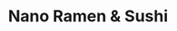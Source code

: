 ---
layout: place
title: "Nano Ramen & Sushi"
permalink: /illinois/chicago/nano-ramen-sushi.html
stateAbbr: IL
stateName: Illinois
cityName: Chicago
seo:
  name: "Nano Ramen & Sushi"
  type: Restaurant
  links: https://www.nanorestaurant.com/
description: "Creative sushi & ramen plus Thai & Chinese eats, served in a chic, low-lit BYOB eatery. Nano Ramen & Sushi serves delicious sushi in Chicago, Illinois. Try fresh Japanese dishes for a great dining experience. Available for takeout, delivery, lunch, and dinner."
place_id: ChIJ4-TjzrfTD4gRg3XbBo-jf1s
photos:
  - name: >-
      places/ChIJ4-TjzrfTD4gRg3XbBo-jf1s/photos/AeeoHcKN599Uxwx1JYJXVLW7v8eTA33bwK_GwTIMNMcToe6UgQy5lJNt8XQZI-gVjz3fUUxzQCe77jcPbz49VCeOftiVhRZqICba_YJqVwYOC3Q17uEwkeTXpz_z37-U6HZ__HFwEvSUOcPFHPDkywjsPuHe3als3j_Ca2012-7hLxkczRhs81ne9pSaeJjRZ7bTK1BewWfoPmctcgbv7voELSCX0gmNFLISDpNN5xLcn4CzhsIhJ2XN3uYztXWZwlV6mXuIvHDTm1iPYm6sUCQtpZZtq7isTvMHr558NdhVVToxxQ
    widthPx: 668
    heightPx: 720
    authorAttributions:
      - displayName: Nano Ramen & Sushi
        uri: https://maps.google.com/maps/contrib/105053344162660642289
        photoUri: >-
          https://lh3.googleusercontent.com/a/ACg8ocJsRCHR6EBbpaJHC9IQUCiQVf_RodJrdlETsCL6FY1JrOEmNw=s100-p-k-no-mo
    flagContentUri: >-
      https://www.google.com/local/imagery/report/?cb_client=maps_api_places.places_api&image_key=!1e10!2sAF1QipM2a09Hrd-JhVaQgsoUiFDMAwKZJGWJduzR4dlJ&hl=en-US
    googleMapsUri: >-
      https://www.google.com/maps/place//data=!3m4!1e2!3m2!1sAF1QipM2a09Hrd-JhVaQgsoUiFDMAwKZJGWJduzR4dlJ!2e10!4m2!3m1!1s0x880fd3b7cee3e4e3:0x5b7fa38f06db7583
  - name: >-
      places/ChIJ4-TjzrfTD4gRg3XbBo-jf1s/photos/AeeoHcKEyDafqaojoK-TzHG1vVV3C6XS-sgIfpi7VZXkX0wsVTJ6hO_YJS-nCKBw9z2fS-DmGyKuffZMrJUzBaCpF8AI7frrqjltczn2qL_ywd8si2fx41SI9fvnhpPe86UAgMqZJWY7xO3gzHGAFVN5rcwukM8DQrEBOnpd2bGCqRvAfMpIK_9He6sLPad3V6N4e23NfbzhnP6DqjqQAc3MCFJYy78LJ25mkj1Pq2iwpc-UXBNnF-wW1_DPAljLZLY0T3RQWOlZSoLL1xEKGK8sliNmhyyvyAec-zM5Ppq52kKmgw
    widthPx: 1856
    heightPx: 1856
    authorAttributions:
      - displayName: Nano Ramen & Sushi
        uri: https://maps.google.com/maps/contrib/105053344162660642289
        photoUri: >-
          https://lh3.googleusercontent.com/a/ACg8ocJsRCHR6EBbpaJHC9IQUCiQVf_RodJrdlETsCL6FY1JrOEmNw=s100-p-k-no-mo
    flagContentUri: >-
      https://www.google.com/local/imagery/report/?cb_client=maps_api_places.places_api&image_key=!1e10!2sAF1QipOf6gfRyj-bD3hoJTyx-YOeVAikunRtVqWG9aqW&hl=en-US
    googleMapsUri: >-
      https://www.google.com/maps/place//data=!3m4!1e2!3m2!1sAF1QipOf6gfRyj-bD3hoJTyx-YOeVAikunRtVqWG9aqW!2e10!4m2!3m1!1s0x880fd3b7cee3e4e3:0x5b7fa38f06db7583
  - name: >-
      places/ChIJ4-TjzrfTD4gRg3XbBo-jf1s/photos/AeeoHcIxBtQATOT2tx4IYhOfPs0vqHR-f-PPcP9xsw3Sb9DwZrbxd2maD4QQ2T_nQST_T62tXDx7GxEGpNy_HMs_fv2Fw6AVj23Kh5NLIMX9QN6u7eTX_eme82SJ21WxQRt-3TqWwS6Y0PPCqLLMpeSs-nJ4teYxIZl69nkUweCB4FFu1EcM2eRLEXCuOyPMIsXTiz3iK2KsWkujNesu-gJMjbAaP-P5v0EuxtTvtRpQu8cKKQ9TDqHPL0BTDAZW_6tezJa7UIxVNQ0M5abqsWjlOBdi9Ecs2bGqqXeMdxuerQsINJfdVT9LYjrbCi2v2i7ClJMp0R74iAfW_uWHPhBgZl5QzJ4pPJtsVw1ZnrWZHrqFn6LtJe23q1_rVy4uFvIyLVww-IQxFvm8W5qd5JW3XczfmDGRjXP4oVnwqZty3x-2NrGE
    widthPx: 3024
    heightPx: 4032
    authorAttributions:
      - displayName: Zenfira Danilova
        uri: https://maps.google.com/maps/contrib/114416941913644545420
        photoUri: >-
          https://lh3.googleusercontent.com/a-/ALV-UjWVbMRXG1LTHi1xIWNM6VmbOz_y6EjBj5ZpovXTVsjnd4-JmhGz=s100-p-k-no-mo
    flagContentUri: >-
      https://www.google.com/local/imagery/report/?cb_client=maps_api_places.places_api&image_key=!1e10!2sCIHM0ogKEICAgIDzybbErwE&hl=en-US
    googleMapsUri: >-
      https://www.google.com/maps/place//data=!3m4!1e2!3m2!1sCIHM0ogKEICAgIDzybbErwE!2e10!4m2!3m1!1s0x880fd3b7cee3e4e3:0x5b7fa38f06db7583
  - name: >-
      places/ChIJ4-TjzrfTD4gRg3XbBo-jf1s/photos/AeeoHcK0x7wTIE-4kXYl1eaNvCvtkl_b_aGfFn0U5hwUawMIfDucI9LdXzpbIAZeRqINN-4IrCk-s779HAnQY8Jd667l1cNm2vZ5SHwFF8cKAHeKcnzjVFDDhw8WafNOTFHFHJ5JyNwCDDEgdA9CBtJt2GJnaiHZzH7AbnRJjknyc40OrM839MlD53M_4ojinWCUVlVuz1pxdP-SbcFdxk7naE_IadK5p4LbbvD9Lb0vLc5oCbEAB94Koyht88P172lG8zHTdW0zhC6NgWK3kAu9omh5_xYSubMj8RTTvevbp1tPnNVXOmCcLCNkkni1Xy5TtIW5Sv5I2lCoMhJN1vdsGeR3RifWTUXekxcRH2-FYxvEihdgdIfik8O5UTbox2P9Zqfyc05j7xw_l8wFLX5X6ASheydDufmaB7khB9DsL-_FRxU
    widthPx: 3000
    heightPx: 4000
    authorAttributions:
      - displayName: Beatriz De Jesus
        uri: https://maps.google.com/maps/contrib/105831199680011921959
        photoUri: >-
          https://lh3.googleusercontent.com/a-/ALV-UjW2KYfn2outyU2AJilWIvsDb7HczKV5xYSuSVOsrGs8jy8iMouD9A=s100-p-k-no-mo
    flagContentUri: >-
      https://www.google.com/local/imagery/report/?cb_client=maps_api_places.places_api&image_key=!1e10!2sCIHM0ogKEICAgIC7mqzU3QE&hl=en-US
    googleMapsUri: >-
      https://www.google.com/maps/place//data=!3m4!1e2!3m2!1sCIHM0ogKEICAgIC7mqzU3QE!2e10!4m2!3m1!1s0x880fd3b7cee3e4e3:0x5b7fa38f06db7583
  - name: >-
      places/ChIJ4-TjzrfTD4gRg3XbBo-jf1s/photos/AeeoHcLeSLVRbuxkzVzKqb0Pe0tCJETwY6sWHbRx2nR5Ds1VOXElVF-xOcc02IqLw3XT6HuKRjouMXH92ZJhDJBK6UIITApghf4CvURhBmJiSg4znwNp4oQM38hG5pEx4v0mgMJ8cZnRjB2d4Q9UDesKaMBQgrT2yldQ2tU98SijiN4827-vztQDQSmVnOByPKJLK-W8IfcsGKYbK27l3_k6Axq02FlvxWeuOIZqwZJ7L3RaNvawaYF5vujFNq0yoVuyXcgqhuViY_THE4HN91fKgR_rDWZhPFcwkclgii3DNjdSaWLw44b5FIZph8EqM6QqugUFchGbETgDX55pBlRDk-LCRm1o89AgXxLr-OK87N32SdJoOpH33SoP9-Ifw_eUJdl414_J7VQSx27ZASJRCJN2b0VxK_JBoV63hMRrf-4BYQ
    widthPx: 4032
    heightPx: 3024
    authorAttributions:
      - displayName: Anita Nicole Brown
        uri: https://maps.google.com/maps/contrib/100081567827289478061
        photoUri: >-
          https://lh3.googleusercontent.com/a-/ALV-UjUopNUmOTIGVEP8s56nlfrCheWdJuyV4DJnUojiX_RsYDYnAxrX=s100-p-k-no-mo
    flagContentUri: >-
      https://www.google.com/local/imagery/report/?cb_client=maps_api_places.places_api&image_key=!1e10!2sCIHM0ogKEICAgID45dS1Dg&hl=en-US
    googleMapsUri: >-
      https://www.google.com/maps/place//data=!3m4!1e2!3m2!1sCIHM0ogKEICAgID45dS1Dg!2e10!4m2!3m1!1s0x880fd3b7cee3e4e3:0x5b7fa38f06db7583
  - name: >-
      places/ChIJ4-TjzrfTD4gRg3XbBo-jf1s/photos/AeeoHcIrVTLMbDUc5l76Ax5a11tAH16CazZdul02bdSzEhHIM0SZWwLbysCvxlpwh9OIXKwRzPB9htGoyBLhQOMCfXuVntDxeSePRBjF_czIg-8iXJbZPhaMmZz5U5LWPicoHCj35No55H2kgN70CsqpgxAnY1006ivLP83LH5grdybr4fEGketBhWD-N9Zdkeo35LQLJ1ier4RV6LRIjnJOSKkXN_57t-n8Or5LN-MjonaAQBjCT3p67U83kdtjxcC-UP5JpGSPa6Ij2B7d_HcOiQddoB-2jVJemWOkhTIds7lZye7weIQD6ysBhIdREJX9LqlMMRjVaPP2liumoiB_rAi9pAwlshDzGRJudwgZ8LcXrOueSfYPWIRai_erFfUdiFJBl-j8dGFZ9VYHpW2UXcE8Ba-uu8MbI7JaN_6EgWoxcw
    widthPx: 4000
    heightPx: 2252
    authorAttributions:
      - displayName: Beatriz De Jesus
        uri: https://maps.google.com/maps/contrib/105831199680011921959
        photoUri: >-
          https://lh3.googleusercontent.com/a-/ALV-UjW2KYfn2outyU2AJilWIvsDb7HczKV5xYSuSVOsrGs8jy8iMouD9A=s100-p-k-no-mo
    flagContentUri: >-
      https://www.google.com/local/imagery/report/?cb_client=maps_api_places.places_api&image_key=!1e10!2sCIHM0ogKEICAgIC7mqzUXQ&hl=en-US
    googleMapsUri: >-
      https://www.google.com/maps/place//data=!3m4!1e2!3m2!1sCIHM0ogKEICAgIC7mqzUXQ!2e10!4m2!3m1!1s0x880fd3b7cee3e4e3:0x5b7fa38f06db7583
  - name: >-
      places/ChIJ4-TjzrfTD4gRg3XbBo-jf1s/photos/AeeoHcK8jC9IJUAbCagur-DHjH5MDGYEjywGT9W2atwz9Wy7SnvRALjCnsrwBW9qAYqrsbluXpyiIqweKDdMx8fYFe7fzjaqJB_nzWSLeoUOpGU8_NQQdWAXzB8tKKeV1C7TmI8tbDUYXH7VoQenCPoNsSiC3fW1ndwduGPAL9c-PapGCF9tZQ4cz9EhMcKSdgGv1AZwn-TbtZC-2X-EcUjM6xKe87dkUOnZvcXT62Yi8vvHQKOndOyDy47jsesTAjxzk7dH0Kj_aeBZVUPp-qRFVk8jVZWYnNk4SDYMugsCXydQDrlauHW9NP3_spLk8-DD9YIxlR5dMr13u7gcE51SHQgAStZ-Xz2PlL7qwkcNbQ6Ry0wRhgYQ41LJrWl5lYjqvg_L5m5Swb5KfhYDL_nt3Yh7B01oGOghS24x47EzZ9TC2Kk
    widthPx: 3024
    heightPx: 4032
    authorAttributions:
      - displayName: David Janisch
        uri: https://maps.google.com/maps/contrib/107912982902446183203
        photoUri: >-
          https://lh3.googleusercontent.com/a/ACg8ocLPWxucDUQVwu5AMTo7FQwVcVY5hbSsCZMu0nUeVBhYxKYUFw=s100-p-k-no-mo
    flagContentUri: >-
      https://www.google.com/local/imagery/report/?cb_client=maps_api_places.places_api&image_key=!1e10!2sCIHM0ogKEICAgIClgNCcsgE&hl=en-US
    googleMapsUri: >-
      https://www.google.com/maps/place//data=!3m4!1e2!3m2!1sCIHM0ogKEICAgIClgNCcsgE!2e10!4m2!3m1!1s0x880fd3b7cee3e4e3:0x5b7fa38f06db7583
  - name: >-
      places/ChIJ4-TjzrfTD4gRg3XbBo-jf1s/photos/AeeoHcJndim0PGDJmDvSqIARkqXHydClQkZ3CvRedkuiRUUp1hPPrMZvgloS3oBB9aXk92EHveMlwhIcmtNXbibnA93JtEAfmJ1CcWLE_T36CZQ_yhNv-oP2WazS1C93znJWd9XbS61q7Iag0R5v0n1bXsxKGhP513fyXrAITY60zjskRh4Y3jNaTju3RaA6Q2Ij7CygeqrtrvrkbOfM8qEbp2KK-wKmNu_kOdJvfJzBqOpje5b-cnUZ92HH23x3QURa1On7YkwTh78_v-Ma5w8zICn6yCrMSuo1oeAnnwi2svT4PBydRxLRYIwl7L0GW-vRDCJk8WwEkhHNXvS6ISURbr4dkp8epKFTI_dwJ_PLw1bMrfg89g4GpFUl8rMQEuJgfXPn--u55EVWy1tAxPd4hq39BkasAQSPwMWTSU8R19z9qT4
    widthPx: 1536
    heightPx: 2048
    authorAttributions:
      - displayName: Alex Neporozhny
        uri: https://maps.google.com/maps/contrib/104711300983930641617
        photoUri: >-
          https://lh3.googleusercontent.com/a-/ALV-UjW9JOX3PZq-X1-52TfkO00P3H92wOONSnHerQxtaf4J8aCxWATdEA=s100-p-k-no-mo
    flagContentUri: >-
      https://www.google.com/local/imagery/report/?cb_client=maps_api_places.places_api&image_key=!1e10!2sCIHM0ogKEICAgIDZnO6pmAE&hl=en-US
    googleMapsUri: >-
      https://www.google.com/maps/place//data=!3m4!1e2!3m2!1sCIHM0ogKEICAgIDZnO6pmAE!2e10!4m2!3m1!1s0x880fd3b7cee3e4e3:0x5b7fa38f06db7583
  - name: >-
      places/ChIJ4-TjzrfTD4gRg3XbBo-jf1s/photos/AeeoHcJQ8bFq13d8imwyS7qHbAmwTq6KAdNvnV1ISc81usQPJXgl484z0Hc5SuYQdBjo-fJNEaW942CqnUYSvl87uUmZgOjNY44GzVdZ-j326CgzvM0dfUpykrlihVgahqkj_WKbxpPiX2ZrhUawQP0e9quMHfC6NjF83mESQgB0awS22GZO_Ym_YfpMTvusSyX6ZsdZHOO3r9XJhooXree-PGykBw2IImqNgPH1L2YhqwBvVO3PyJ2SBvUYwh5Cpx-m6yYPU4Fad9_sZy8JiY1TTgXcZrwN3n9kh621OMpg1eSFqeCsKzFwVBJtI7S7kT1ucXeK4IfV1vyUrxEpJg1EEj-yoq9_nwvb8uh23KXRg3mrD6-z9TzOJGDvrcnc-C3ZsBPsrXY7Xjj4HMW3j1kWbsAoAgYmikuIpz80kznIQujXfg
    widthPx: 4000
    heightPx: 3000
    authorAttributions:
      - displayName: Where are the pedophiles hiding
        uri: https://maps.google.com/maps/contrib/106893164216245563334
        photoUri: >-
          https://lh3.googleusercontent.com/a-/ALV-UjVCo_Qos90HPm-kq2zuSvB3TAJzVJyVNE8z2Jgu_Y2zkWtQKabRtQ=s100-p-k-no-mo
    flagContentUri: >-
      https://www.google.com/local/imagery/report/?cb_client=maps_api_places.places_api&image_key=!1e10!2sCIHM0ogKEICAgIDn0r7PdA&hl=en-US
    googleMapsUri: >-
      https://www.google.com/maps/place//data=!3m4!1e2!3m2!1sCIHM0ogKEICAgIDn0r7PdA!2e10!4m2!3m1!1s0x880fd3b7cee3e4e3:0x5b7fa38f06db7583
  - name: >-
      places/ChIJ4-TjzrfTD4gRg3XbBo-jf1s/photos/AeeoHcIPJRacIABQyLxqrA1AFHvYdirOPd3vD7nqbftC1kP-0jvpgF7n5wLdcEkE6ei-rtXeDRsozi53WVVqTwADS04pB_PhMLv8I1HFYlkGZU8-Vu8rG-SCRC0AQiFovp51LTBgYBrnawl1edMoH0vzMi9RK0wlpO5b_m86J0F6ySWkeFvvd6kopRab9LV6zNOgOJMjPtJK0Rz-BrtIleYhoOy_QQLUXbqleMFYhigxk8VT2dd4Gni72rQKdgkmmvy_9UaC8pc7fW-6lPn4I8NzO5qwpDlqfVlfRf6JcH2rXjR9WJqz7SmDJGLxxRUOhcZPV8NXa5mSmWQg8IwP9X8pLGUBswX5Xe590lfwlmaTuzqUyN1PcGRt-w3mBqb0RloZoIxUx40mU92GgM4yoxDR4cYUruoPfMpSjLbFEoylDKkdJw
    widthPx: 2268
    heightPx: 4032
    authorAttributions:
      - displayName: Serge P
        uri: https://maps.google.com/maps/contrib/100831886466164924183
        photoUri: >-
          https://lh3.googleusercontent.com/a/ACg8ocKj60M-5JyWdY8lfdZPQSZESgLhF6GLTxS3X7mIRrUCWv522w=s100-p-k-no-mo
    flagContentUri: >-
      https://www.google.com/local/imagery/report/?cb_client=maps_api_places.places_api&image_key=!1e10!2sCIHM0ogKEICAgIDPvYrrRg&hl=en-US
    googleMapsUri: >-
      https://www.google.com/maps/place//data=!3m4!1e2!3m2!1sCIHM0ogKEICAgIDPvYrrRg!2e10!4m2!3m1!1s0x880fd3b7cee3e4e3:0x5b7fa38f06db7583
address: 4256 N Western Ave, Chicago, IL 60618, USA
street: 4256 N Western Ave
city: Chicago
state: IL
zip: '60618'
country: USA
neighborhood: North Center
latitude: '41.959370'
longitude: '-87.688910'
accessibility_options:
  wheelchairAccessibleEntrance: true
  wheelchairAccessibleRestroom: true
  wheelchairAccessibleSeating: true
business_status: OPERATIONAL
name: Nano Ramen & Sushi
google_maps_links:
  directionsUri: >-
    https://www.google.com/maps/dir//''/data=!4m7!4m6!1m1!4e2!1m2!1m1!1s0x880fd3b7cee3e4e3:0x5b7fa38f06db7583!3e0
  placeUri: https://maps.google.com/?cid=6593168214184392067
  writeAReviewUri: >-
    https://www.google.com/maps/place//data=!4m3!3m2!1s0x880fd3b7cee3e4e3:0x5b7fa38f06db7583!12e1
  reviewsUri: >-
    https://www.google.com/maps/place//data=!4m4!3m3!1s0x880fd3b7cee3e4e3:0x5b7fa38f06db7583!9m1!1b1
  photosUri: >-
    https://www.google.com/maps/place//data=!4m3!3m2!1s0x880fd3b7cee3e4e3:0x5b7fa38f06db7583!10e5
primary_type: Ramen Restaurant
opening_hours:
  regular: null
  current: null
secondary_opening_hours:
  regular:
    weekdayDescriptions: null
    type: null
  current:
    weekdayDescriptions: null
    type: null
phone: (773) 588-6266
price_level: PRICE_LEVEL_MODERATE
price_range: $20 &ndash; $30
rating: '4.4'
rating_count: 401
website: https://www.nanorestaurant.com/
reviews:
  - name: >-
      places/ChIJ4-TjzrfTD4gRg3XbBo-jf1s/reviews/ChZDSUhNMG9nS0VJQ0FnSURQdllyck9nEAE
    relativePublishTimeDescription: 4 months ago
    rating: 5
    text:
      text: >-
        THIS PLACE IS THE MOST UNDERRATED RAMEN RESTAURANT IN ALL OF CHICAGO!!!


        Where do I even start.

        This is by far one of the best ramen places in all of Chicago. When we
        entered the restaurant, we were greeted immediately. We were asked where
        we wanted to sit. We chose where we wanted to sit and then scanned the
        menu. It was an immediate choice for me and my guest. I got the Tonkotsu
        ramen and my guest had the teriyaki salmon. The ramen was AMAZING. It
        was creamy and delicious. The egg was subpar. And the teriyaki was
        great. The salad was delightful. The dressing was perfect.

        The service was impeccable. The woman who served us was soo nice and
        brought us our food and drink fast.

        Last of all, the atmosphere was great. It felt  subdued and quiet,
        therefore;it is a perfect place to chill out with friends or family. 
        The music was great and smooth and mellow.


        P.s. it is very cheap, the whole meal + 2 sprites was 40$.


        Definitely A 10/10 THIS IS A MUST
      languageCode: en
    originalText:
      text: >-
        THIS PLACE IS THE MOST UNDERRATED RAMEN RESTAURANT IN ALL OF CHICAGO!!!


        Where do I even start.

        This is by far one of the best ramen places in all of Chicago. When we
        entered the restaurant, we were greeted immediately. We were asked where
        we wanted to sit. We chose where we wanted to sit and then scanned the
        menu. It was an immediate choice for me and my guest. I got the Tonkotsu
        ramen and my guest had the teriyaki salmon. The ramen was AMAZING. It
        was creamy and delicious. The egg was subpar. And the teriyaki was
        great. The salad was delightful. The dressing was perfect.

        The service was impeccable. The woman who served us was soo nice and
        brought us our food and drink fast.

        Last of all, the atmosphere was great. It felt  subdued and quiet,
        therefore;it is a perfect place to chill out with friends or family. 
        The music was great and smooth and mellow.


        P.s. it is very cheap, the whole meal + 2 sprites was 40$.


        Definitely A 10/10 THIS IS A MUST
      languageCode: en
    authorAttribution:
      displayName: Serge P
      uri: https://www.google.com/maps/contrib/100831886466164924183/reviews
      photoUri: >-
        https://lh3.googleusercontent.com/a/ACg8ocKj60M-5JyWdY8lfdZPQSZESgLhF6GLTxS3X7mIRrUCWv522w=s128-c0x00000000-cc-rp-mo-ba4
    publishTime: '2024-12-05T00:48:24.952487Z'
    flagContentUri: >-
      https://www.google.com/local/review/rap/report?postId=ChZDSUhNMG9nS0VJQ0FnSURQdllyck9nEAE&d=17924085&t=1
    googleMapsUri: >-
      https://www.google.com/maps/reviews/data=!4m6!14m5!1m4!2m3!1sChZDSUhNMG9nS0VJQ0FnSURQdllyck9nEAE!2m1!1s0x880fd3b7cee3e4e3:0x5b7fa38f06db7583
  - name: >-
      places/ChIJ4-TjzrfTD4gRg3XbBo-jf1s/reviews/ChZDSUhNMG9nS0VJQ0FnSUMzNTQydVBBEAE
    relativePublishTimeDescription: 5 months ago
    rating: 5
    text:
      text: >-
        Nano is my favorite place in the city for sushi! Linda the owner is so
        so kind and welcoming, and the food is both affordable and delicious.
        (It’s rare that I like both the sushi and the ramen at the same place!)


        The vibe is very relaxed; sometimes I come with my kindle and just eat a
        few rolls and hang out. Other times I’ve brought a friend for a 1:1
        catchup, and I even had my birthday party here in November ‘24, which
        was a blast!


        Nano is my special place in Chicago and I hope it can be yours too!
      languageCode: en
    originalText:
      text: >-
        Nano is my favorite place in the city for sushi! Linda the owner is so
        so kind and welcoming, and the food is both affordable and delicious.
        (It’s rare that I like both the sushi and the ramen at the same place!)


        The vibe is very relaxed; sometimes I come with my kindle and just eat a
        few rolls and hang out. Other times I’ve brought a friend for a 1:1
        catchup, and I even had my birthday party here in November ‘24, which
        was a blast!


        Nano is my special place in Chicago and I hope it can be yours too!
      languageCode: en
    authorAttribution:
      displayName: Drew Heckman
      uri: https://www.google.com/maps/contrib/103367244868655459761/reviews
      photoUri: >-
        https://lh3.googleusercontent.com/a-/ALV-UjV3b98-bYxGXz-nYC-DFChgEmms7uOMw7rTZjx-h1Z4bowC27Je=s128-c0x00000000-cc-rp-mo
    publishTime: '2024-11-10T01:10:40.140936Z'
    flagContentUri: >-
      https://www.google.com/local/review/rap/report?postId=ChZDSUhNMG9nS0VJQ0FnSUMzNTQydVBBEAE&d=17924085&t=1
    googleMapsUri: >-
      https://www.google.com/maps/reviews/data=!4m6!14m5!1m4!2m3!1sChZDSUhNMG9nS0VJQ0FnSUMzNTQydVBBEAE!2m1!1s0x880fd3b7cee3e4e3:0x5b7fa38f06db7583
  - name: >-
      places/ChIJ4-TjzrfTD4gRg3XbBo-jf1s/reviews/ChdDSUhNMG9nS0VJQ0FnSURucnNlbzZ3RRAB
    relativePublishTimeDescription: 6 months ago
    rating: 5
    text:
      text: >-
        I recently visited Nano Sushi, and it was an incredible experience! The
        Mini Gozila Roll was out of this world—easily one of the best sushi
        rolls I’ve ever had. The flavors were perfectly balanced, and it was as
        delicious as it was creative.


        Linda, our server, made the entire dining experience even more memorable
        with her outstanding service. She was attentive, friendly, and really
        made us feel welcome. Overall, I would highly recommend Nano Sushi for
        anyone looking for top-tier sushi and excellent customer service.
        Definitely worth a visit!
      languageCode: en
    originalText:
      text: >-
        I recently visited Nano Sushi, and it was an incredible experience! The
        Mini Gozila Roll was out of this world—easily one of the best sushi
        rolls I’ve ever had. The flavors were perfectly balanced, and it was as
        delicious as it was creative.


        Linda, our server, made the entire dining experience even more memorable
        with her outstanding service. She was attentive, friendly, and really
        made us feel welcome. Overall, I would highly recommend Nano Sushi for
        anyone looking for top-tier sushi and excellent customer service.
        Definitely worth a visit!
      languageCode: en
    authorAttribution:
      displayName: Conejo Yankee
      uri: https://www.google.com/maps/contrib/116887915072742320785/reviews
      photoUri: >-
        https://lh3.googleusercontent.com/a/ACg8ocJqJqVatQ0sb-mqBwF-l55fFjtT1qiOUiuguECg6goK08CEJg=s128-c0x00000000-cc-rp-mo-ba3
    publishTime: '2024-10-06T01:33:04.648804Z'
    flagContentUri: >-
      https://www.google.com/local/review/rap/report?postId=ChdDSUhNMG9nS0VJQ0FnSURucnNlbzZ3RRAB&d=17924085&t=1
    googleMapsUri: >-
      https://www.google.com/maps/reviews/data=!4m6!14m5!1m4!2m3!1sChdDSUhNMG9nS0VJQ0FnSURucnNlbzZ3RRAB!2m1!1s0x880fd3b7cee3e4e3:0x5b7fa38f06db7583
  - name: >-
      places/ChIJ4-TjzrfTD4gRg3XbBo-jf1s/reviews/ChZDSUhNMG9nS0VJQ0FnTUNBdTRhT2ZBEAE
    relativePublishTimeDescription: 2 months ago
    rating: 5
    text:
      text: >-
        Everything was great! My Tonkotsu Ramen and crab Rangoon were delicious!
        The atmosphere was lovely and the service was exceptional! Highly
        recommend!
      languageCode: en
    originalText:
      text: >-
        Everything was great! My Tonkotsu Ramen and crab Rangoon were delicious!
        The atmosphere was lovely and the service was exceptional! Highly
        recommend!
      languageCode: en
    authorAttribution:
      displayName: Jovanna Lopez
      uri: https://www.google.com/maps/contrib/115441115486311436684/reviews
      photoUri: >-
        https://lh3.googleusercontent.com/a-/ALV-UjWQVZiON0ELM_OCn8NTbYMKVD-gXO5RIohE_Y7Z2ax8eOy5PHrO=s128-c0x00000000-cc-rp-mo-ba2
    publishTime: '2025-02-04T17:17:45.866796Z'
    flagContentUri: >-
      https://www.google.com/local/review/rap/report?postId=ChZDSUhNMG9nS0VJQ0FnTUNBdTRhT2ZBEAE&d=17924085&t=1
    googleMapsUri: >-
      https://www.google.com/maps/reviews/data=!4m6!14m5!1m4!2m3!1sChZDSUhNMG9nS0VJQ0FnTUNBdTRhT2ZBEAE!2m1!1s0x880fd3b7cee3e4e3:0x5b7fa38f06db7583
  - name: >-
      places/ChIJ4-TjzrfTD4gRg3XbBo-jf1s/reviews/ChZDSUhNMG9nS0VJQ0FnSUM3cUplQ0NnEAE
    relativePublishTimeDescription: 8 months ago
    rating: 5
    text:
      text: >-
        The owners are amazing. Linda is the best! Food quality is amazing and
        great prices. Truly my favorite sushi spot in the city. They treat you
        like family 
      languageCode: en
    originalText:
      text: >-
        The owners are amazing. Linda is the best! Food quality is amazing and
        great prices. Truly my favorite sushi spot in the city. They treat you
        like family 
      languageCode: en
    authorAttribution:
      displayName: Veronica Varela
      uri: https://www.google.com/maps/contrib/102924827234367987571/reviews
      photoUri: >-
        https://lh3.googleusercontent.com/a-/ALV-UjX3SU-2rIAWbJNKjKR_nPkpK7Iu6H6fYCShjmLbNkM8L3VIJjE=s128-c0x00000000-cc-rp-mo
    publishTime: '2024-08-12T02:41:34.098540Z'
    flagContentUri: >-
      https://www.google.com/local/review/rap/report?postId=ChZDSUhNMG9nS0VJQ0FnSUM3cUplQ0NnEAE&d=17924085&t=1
    googleMapsUri: >-
      https://www.google.com/maps/reviews/data=!4m6!14m5!1m4!2m3!1sChZDSUhNMG9nS0VJQ0FnSUM3cUplQ0NnEAE!2m1!1s0x880fd3b7cee3e4e3:0x5b7fa38f06db7583
parking_options:
  freeStreetParking: true
  valetParking: false
payment_options:
  acceptsCreditCards: true
  acceptsDebitCards: true
  acceptsCashOnly: false
  acceptsNfc: true
allow_dogs: null
curbside_pickup: null
delivery: true
dine_in: true
good_for_children: null
good_for_groups: true
good_for_sports: false
live_music: false
menu_for_children: false
outdoor_seating: false
reservable: null
restroom: true
serves_beer: false
serves_breakfast: false
serves_brunch: false
serves_cocktails: false
serves_coffee: false
serves_dinner: true
serves_dessert: true
serves_lunch: true
serves_vegetarian_food: true
serves_wine: false
takeout: true
summary: >-
  Creative sushi & ramen plus Thai & Chinese eats, served in a chic, low-lit
  BYOB eatery.

---